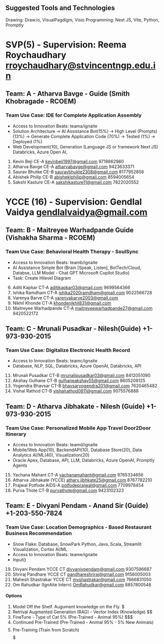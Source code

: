 ## Suggested Tools and Technologies
Drawing: Draw.io, VisualPagdigm, Visio
Programming: Next JS, Vite, Python, Promptly


# SVP(5) - Supervision: Reema Roychaudhary rroychaudhary@stvincentngp.edu.in
## Team: A - Atharva Bavge - Guide (Smith Khobragade - RCOEM) 
### Team Use Case: IDE for Complete Application Assembly
- Access to Innovation Beats: teama/ignaite
- Solution Architecture -> AI Assistance Bot(15%) -> High Level (Prompts)(13%) -> Generate Complete Application Code (70%) -> Tested (1%) -> Deployed (1%)
- Web Development(10), Generation (Language JS or framework Next JS) Databricks, Azure Open AI, 
1. Kevin Beji CE-A kevinbeji1997@gmail.com 9718862960 
2. Atharva Bavge CE-A atharvabavge@gmail.com 9423633371 
3. Saurav Bhutke CE-B sauravbhukte2308@gmail.com 8177952858 
4. Abishek Philip CE-B abisheklphilip@gmail.com 8594005654 
5. Sakshi Kasture CE-A sakshikasture11@gmail.com 7822020552 

# YCCE (16) - Supervision: Gendlal Vaidya gendlalvaidya@gmail.com
## Team: B - Maitreyee Warhadpande Guide (Vishakha Sharma - RCOEM)
### Team Use Case: Behavioral Health Therapy - SoulSync
- Access to Innovation Beats: teamb/ignaite
- AI Assistance Simple Bot (Brain [Speak, Listen], BotTech/Cloud, Databse, LLM Model - Chat GPT Microsoft Copilot Studio)
- Task: Create Hilevel Diagram
6. Aditi Kapkar CT-A 	aditikapkar03@gmail.com 9699564366
7. Ishika Ramdham 	CT-A 	ishika2020ramdham@gmail.com	9022566728
8. Varenya Barve CT-A  varenyabarve2003@gmail.com
9. Nikhil Khonde CT-A  khondenikhil831@gmail.com
10. Maitreyee Warhadpande CT-A maitreyeewarhadpande27@gmail.com 9420522172

## Team: C - Mrunali Pusadkar - Nilesh(Guide) +1-973-930-2015
### Team Use Case: Digitalize Electronic Health Record
- Access to Innovation Beats: teamc/ignaite
- Database, NLP, SQL, Databricks, Azure OpenAI, Databricks, API
11. Mrunali Pusadkar CT-B	mrunalipusadkar03@gmail.com	8412051090
12. Akshay Gulhane CT-B	gulhaneakshay55@gmail.com	8605209125
13. Yogendra Bhavsar	CT-B	bhavsaryogendra201@gmail.com	7620465482
14. Vishal Rathod CT-B	vishalrathod0811@gmail.com	9075576888

## Team: D - Atharva Jibhakate - Nilesh (Guide) +1-973-930-2015
### Team Use Case: Personalized Mobile App Travel Door2Door Itinerary
- Access to Innovation Beats: teamd/ignaite
- Mobile/Web App(10), BackendAPI(10), Database Store(20), Data Analytics AI/ML(40), Visualization(20)
- Oracle Apex, Database, API, LLM, Databricks, Azure OpenAI, Promptly Agents
15. Yachana Mahant CT-A  yachanamahant@gmail.com	9765334656
16. Atharva Jibhakate (YCCE) atharv.jibhkate25@gmail.com 8767782210
17. Prajwal Potfode	AIDS-A	potfodeprajwal@gmail.com	7709978454
18. Purva Thote	CT-B	purvathote@gmail.com 9423102323

## Team: E - Divyani Pendam - Anand Sir (Guide) +1-203-550-7824
### Team Use Case: Location Demographics - Based Restaurant Business Recommendation
- Snow Flake: Database, SnowPark Python, Java, Scala, Streamlit Visualization, Cortex AI/ML
- Access to Innovation Beats: teame/ignaite
- Input()
19. Divyani Pendam YCCE CT divyanivpendam@gmail.com 9307596687
20. Shriraj Pandhare YCCE CT pandhareshriraj@gmail.com 9156005003
21. Mahesh Shastrakar YCCE CT mvshastrakar@gmail.com 7666831050
22. Om Rahudkar (IgnAite Intern) OmRahudkar@gmail.com 8857800548

#### Options
1) Model Off the Shelf. Augument knowledge on the Fly. $
2) Retrival Augmented Generation (RAG) - Vector Index (Knowledge) $$
3) FineTune - Type of Cat 5% (Pre-Trained - Animal 95%) $$$
4) Continued Pre-Trained (Pre-Trained - Animal 95% - 5% New Animals) $$$$
5) Pre-Training (Train from Scratch) $$$$$

